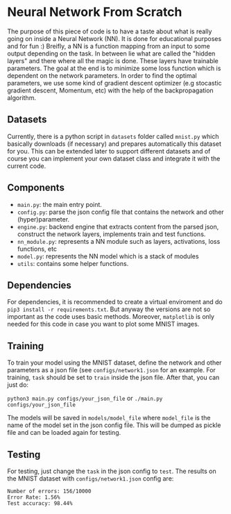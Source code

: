 # Neural Network From Scratch

The purpose of this piece of code is to have a taste about what is really going on inside a Neural Network (NN). It is done for educational purposes and for fun :) Breifly, a NN is a function mapping from an input to some output depending on the task. In between lie what are called the "hidden layers" and there where all the magic is done. These layers have trainable parameters. The goal at the end is to minimize some loss function which is dependent on the network parameters. In order to find the optimal parameters, we use some kind of gradient descent optimizer (e.g stocastic gradient descent, Momentum, etc) with the help of the backpropagation algorithm.

## Datasets

Currently, there is a python script in `datasets` folder called `mnist.py` which basically downloads (if necessary) and prepares automatically this dataset for you. This can be extended later to support different datasets and of course you can implement your own dataset class and integrate it with the current code.

## Components

- `main.py`: the main entry point.
- `config.py`: parse the json config file that contains the network and other (hyper)parameter.
- `engine.py`: backend engine that extracts content from the parsed json, construct the network layers, implements train and test functions.
- `nn_module.py`: represents a NN module such as layers, activations, loss functions, etc
- `model.py`: represents the NN model which is a stack of modules
- `utils`: contains some helper functions.

## Dependencies

For dependencies, it is recommended to create a virtual enviroment and do `pip3 install -r requirements.txt`. But anyway the versions are not so important as the code uses basic methods. Moreover, `matplotlib` is only needed for this code in case you want to plot some MNIST images.

## Training

To train your model using the MNIST dataset, define the network and other parameters as a json file (see `configs/network1.json` for an example. For training, `task` should be set to `train` inside the json file. After that, you can just do:

`python3 main.py configs/your_json_file` or `./main.py configs/your_json_file`

The models will be saved in `models/model_file` where `model_file` is the name of the model set in the json config file. This will be dumped as pickle file and can be loaded again for testing.

## Testing

For testing, just change the `task` in the json config to `test`. The results on the MNIST dataset with `configs/network1.json` config are:
```
Number of errors: 156/10000
Error Rate: 1.56%
Test accuracy: 98.44%
```
